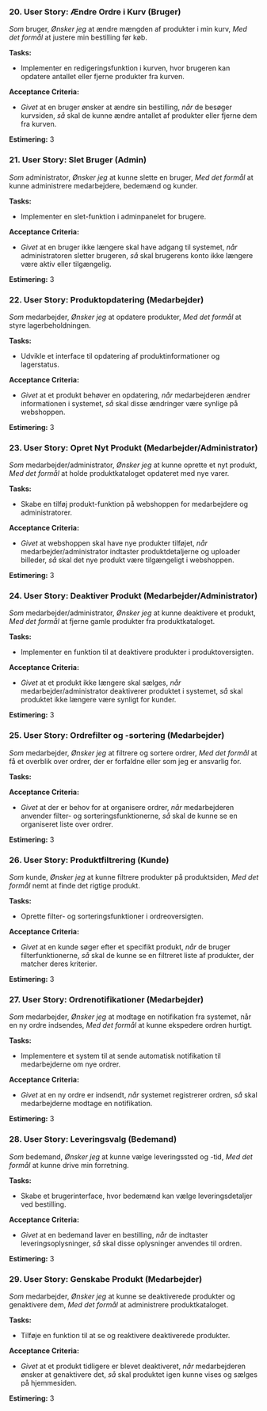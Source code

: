 ### 20. User Story: Ændre Ordre i Kurv (Bruger)
*Som* bruger, *Ønsker jeg* at ændre mængden af produkter i min kurv, *Med det formål* at justere min bestilling før køb.

**Tasks:**
- Implementer en redigeringsfunktion i kurven, hvor brugeren kan opdatere antallet eller fjerne produkter fra kurven.

**Acceptance Criteria:**
- *Givet* at en bruger ønsker at ændre sin bestilling, *når* de besøger kurvsiden, *så* skal de kunne ændre antallet af produkter eller fjerne dem fra kurven.

**Estimering:** 3

### 21. User Story: Slet Bruger (Admin)
*Som* administrator, *Ønsker jeg* at kunne slette en bruger, *Med det formål* at kunne administrere medarbejdere, bedemænd og kunder.

**Tasks:**
- Implementer en slet-funktion i adminpanelet for brugere.

**Acceptance Criteria:**
- *Givet* at en bruger ikke længere skal have adgang til systemet, *når* administratoren sletter brugeren, *så* skal brugerens konto ikke længere være aktiv eller tilgængelig.

**Estimering:** 3

### 22. User Story: Produktopdatering (Medarbejder)
*Som* medarbejder, *Ønsker jeg* at opdatere produkter, *Med det formål* at styre lagerbeholdningen.

**Tasks:**
- Udvikle et interface til opdatering af produktinformationer og lagerstatus.

**Acceptance Criteria:**
- *Givet* at et produkt behøver en opdatering, *når* medarbejderen ændrer informationen i systemet, *så* skal disse ændringer være synlige på webshoppen.

**Estimering:** 3

### 23. User Story: Opret Nyt Produkt (Medarbejder/Administrator)
*Som* medarbejder/administrator, *Ønsker jeg* at kunne oprette et nyt produkt, *Med det formål* at holde produktkataloget opdateret med nye varer.

**Tasks:**
- Skabe en tilføj produkt-funktion på webshoppen for medarbejdere og administratorer.

**Acceptance Criteria:**
- *Givet* at webshoppen skal have nye produkter tilføjet, *når* medarbejder/administrator indtaster produktdetaljerne og uploader billeder, *så* skal det nye produkt være tilgængeligt i webshoppen.

**Estimering:** 3

### 24. User Story: Deaktiver Produkt (Medarbejder/Administrator)
*Som* medarbejder/administrator, *Ønsker jeg* at kunne deaktivere et produkt, *Med det formål* at fjerne gamle produkter fra produktkataloget.

**Tasks:**
- Implementer en funktion til at deaktivere produkter i produktoversigten.

**Acceptance Criteria:**
- *Givet* at et produkt ikke længere skal sælges, *når* medarbejder/administrator deaktiverer produktet i systemet, *så* skal produktet ikke længere være synligt for kunder.

**Estimering:** 3

### 25. User Story: Ordrefilter og -sortering (Medarbejder)
*Som* medarbejder, *Ønsker jeg* at filtrere og sortere ordrer, *Med det formål* at få et overblik over ordrer, der er forfaldne eller som jeg er ansvarlig for.

**Tasks:**
   

**Acceptance Criteria:**
- *Givet* at der er behov for at organisere ordrer, *når* medarbejderen anvender filter- og sorteringsfunktionerne, *så* skal de kunne se en organiseret liste over ordrer.

**Estimering:** 3

### 26. User Story: Produktfiltrering (Kunde)
*Som* kunde, *Ønsker jeg* at kunne filtrere produkter på produktsiden, *Med det formål* nemt at finde det rigtige produkt.

**Tasks:**
- Oprette filter- og sorteringsfunktioner i ordreoversigten.

**Acceptance Criteria:**
- *Givet* at en kunde søger efter et specifikt produkt, *når* de bruger filterfunktionerne, *så* skal de kunne se en filtreret liste af produkter, der matcher deres kriterier.

**Estimering:** 3

### 27. User Story: Ordrenotifikationer (Medarbejder)
*Som* medarbejder, *Ønsker jeg* at modtage en notifikation fra systemet, når en ny ordre indsendes, *Med det formål* at kunne ekspedere ordren hurtigt.

**Tasks:**
- Implementere et system til at sende automatisk notifikation til medarbejderne om nye ordrer.

**Acceptance Criteria:**
- *Givet* at en ny ordre er indsendt, *når* systemet registrerer ordren, *så* skal medarbejderne modtage en notifikation.

**Estimering:** 3

### 28. User Story: Leveringsvalg (Bedemand)
*Som* bedemand, *Ønsker jeg* at kunne vælge leveringssted og -tid, *Med det formål* at kunne drive min forretning.

**Tasks:**
- Skabe et brugerinterface, hvor bedemænd kan vælge leveringsdetaljer ved bestilling.

**Acceptance Criteria:**
- *Givet* at en bedemand laver en bestilling, *når* de indtaster leveringsoplysninger, *så* skal disse oplysninger anvendes til ordren.

**Estimering:** 3

### 29. User Story: Genskabe Produkt (Medarbejder)
*Som* medarbejder, *Ønsker jeg* at kunne se deaktiverede produkter og genaktivere dem, *Med det formål* at administrere produktkataloget.

**Tasks:**
- Tilføje en funktion til at se og reaktivere deaktiverede produkter.

**Acceptance Criteria:**
- *Givet* at et produkt tidligere er blevet deaktiveret, *når* medarbejderen ønsker at genaktivere det, *så* skal produktet igen kunne vises og sælges på hjemmesiden.

**Estimering:** 3
